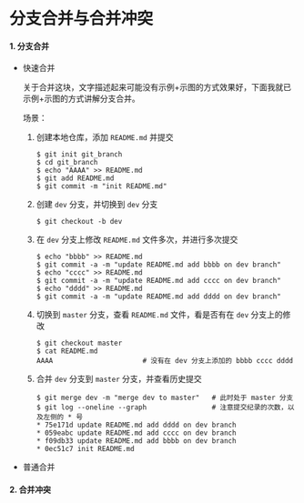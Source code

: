 # 分支合并与合并冲突

#### 1. 分支合并

* 快速合并

  关于合并这块，文字描述起来可能没有示例+示图的方式效果好，下面我就已示例+示图的方式讲解分支合并。

  场景：

  1. 创建本地仓库，添加 `README.md` 并提交

     ```shell
     $ git init git_branch
     $ cd git_branch
     $ echo "AAAA" >> README.md
     $ git add README.md
     $ git commit -m "init README.md"
     ```

  2. 创建 `dev` 分支，并切换到 `dev` 分支

     ```shell
     $ git checkout -b dev
     ```

  3. 在 `dev` 分支上修改 `README.md` 文件多次，并进行多次提交

     ```shell
     $ echo "bbbb" >> README.md
     $ git commit -a -m "update README.md add bbbb on dev branch"
     $ echo "cccc" >> README.md
     $ git commit -a -m "update README.md add cccc on dev branch"
     $ echo "dddd" >> README.md
     $ git commit -a -m "update README.md add dddd on dev branch"
     ```

  4. 切换到 `master` 分支，查看 `README.md` 文件，看是否有在 `dev` 分支上的修改

     ```shell
     $ git checkout master
     $ cat README.md
     AAAA                      # 没有在 dev 分支上添加的 bbbb cccc dddd
     ```

  5. 合并 `dev` 分支到 `master` 分支，并查看历史提交

     ```shell
     $ git merge dev -m "merge dev to master"   # 此时处于 master 分支
     $ git log --oneline --graph                # 注意提交纪录的次数，以及左侧的 * 号
     * 75e171d update README.md add dddd on dev branch
     * 059eabc update README.md add cccc on dev branch
     * f09db33 update README.md add bbbb on dev branch
     * 0ec51c7 init README.md
     ```

* 普通合并

  

#### 2. 合并冲突

